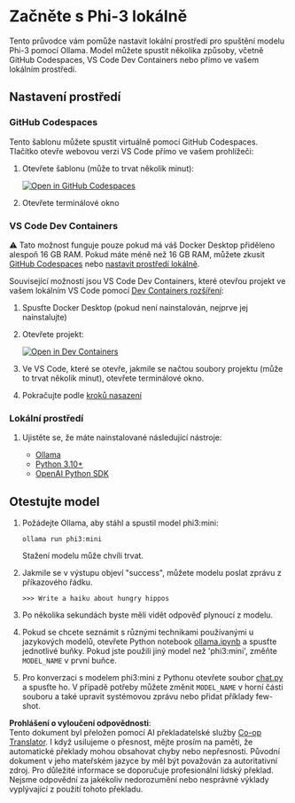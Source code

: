 <!--
CO_OP_TRANSLATOR_METADATA:
{
  "original_hash": "3edae6aebc3d0143037109e8af58f1ac",
  "translation_date": "2025-07-16T18:12:05+00:00",
  "source_file": "md/01.Introduction/01/01.EnvironmentSetup.md",
  "language_code": "cs"
}
-->
# Začněte s Phi-3 lokálně

Tento průvodce vám pomůže nastavit lokální prostředí pro spuštění modelu Phi-3 pomocí Ollama. Model můžete spustit několika způsoby, včetně GitHub Codespaces, VS Code Dev Containers nebo přímo ve vašem lokálním prostředí.

## Nastavení prostředí

### GitHub Codespaces

Tento šablonu můžete spustit virtuálně pomocí GitHub Codespaces. Tlačítko otevře webovou verzi VS Code přímo ve vašem prohlížeči:

1. Otevřete šablonu (může to trvat několik minut):

    [![Open in GitHub Codespaces](https://github.com/codespaces/badge.svg)](https://codespaces.new/microsoft/phi-3cookbook)

2. Otevřete terminálové okno

### VS Code Dev Containers

⚠️ Tato možnost funguje pouze pokud má váš Docker Desktop přiděleno alespoň 16 GB RAM. Pokud máte méně než 16 GB RAM, můžete zkusit [GitHub Codespaces](../../../../../md/01.Introduction/01) nebo [nastavit prostředí lokálně](../../../../../md/01.Introduction/01).

Související možností jsou VS Code Dev Containers, které otevřou projekt ve vašem lokálním VS Code pomocí [Dev Containers rozšíření](https://marketplace.visualstudio.com/items?itemName=ms-vscode-remote.remote-containers):

1. Spusťte Docker Desktop (pokud není nainstalován, nejprve jej nainstalujte)
2. Otevřete projekt:

    [![Open in Dev Containers](https://img.shields.io/static/v1?style=for-the-badge&label=Dev%20Containers&message=Open&color=blue&logo=visualstudiocode)](https://vscode.dev/redirect?url=vscode://ms-vscode-remote.remote-containers/cloneInVolume?url=https://github.com/microsoft/phi-3cookbook)

3. Ve VS Code, které se otevře, jakmile se načtou soubory projektu (může to trvat několik minut), otevřete terminálové okno.
4. Pokračujte podle [kroků nasazení](../../../../../md/01.Introduction/01)

### Lokální prostředí

1. Ujistěte se, že máte nainstalované následující nástroje:

    * [Ollama](https://ollama.com/)
    * [Python 3.10+](https://www.python.org/downloads/)
    * [OpenAI Python SDK](https://pypi.org/project/openai/)

## Otestujte model

1. Požádejte Ollama, aby stáhl a spustil model phi3:mini:

    ```shell
    ollama run phi3:mini
    ```

    Stažení modelu může chvíli trvat.

2. Jakmile se v výstupu objeví "success", můžete modelu poslat zprávu z příkazového řádku.

    ```shell
    >>> Write a haiku about hungry hippos
    ```

3. Po několika sekundách byste měli vidět odpověď plynoucí z modelu.

4. Pokud se chcete seznámit s různými technikami používanými u jazykových modelů, otevřete Python notebook [ollama.ipynb](../../../../../code/01.Introduce/ollama.ipynb) a spusťte jednotlivé buňky. Pokud jste použili jiný model než 'phi3:mini', změňte `MODEL_NAME` v první buňce.

5. Pro konverzaci s modelem phi3:mini z Pythonu otevřete soubor [chat.py](../../../../../code/01.Introduce/chat.py) a spusťte ho. V případě potřeby můžete změnit `MODEL_NAME` v horní části souboru a také upravit systémovou zprávu nebo přidat příklady few-shot.

**Prohlášení o vyloučení odpovědnosti**:  
Tento dokument byl přeložen pomocí AI překladatelské služby [Co-op Translator](https://github.com/Azure/co-op-translator). I když usilujeme o přesnost, mějte prosím na paměti, že automatické překlady mohou obsahovat chyby nebo nepřesnosti. Původní dokument v jeho mateřském jazyce by měl být považován za autoritativní zdroj. Pro důležité informace se doporučuje profesionální lidský překlad. Nejsme odpovědní za jakékoliv nedorozumění nebo nesprávné výklady vyplývající z použití tohoto překladu.